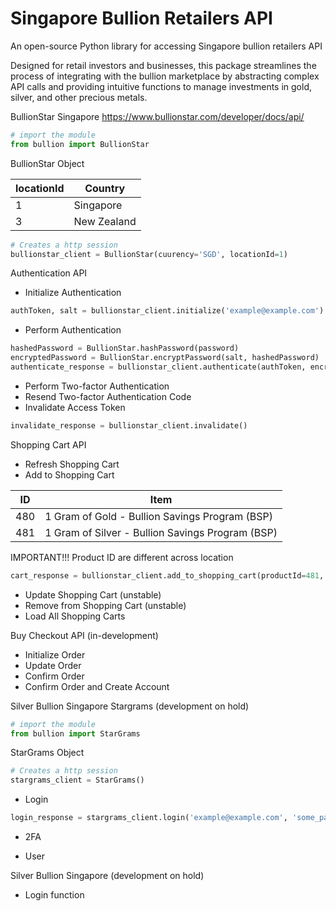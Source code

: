   # Singapore Bullion Retailers API

An open-source Python library for accessing Singapore bullion retailers API

Designed for retail investors and businesses, this package streamlines the process of integrating with the bullion marketplace by abstracting complex API calls and providing intuitive functions to manage investments in gold, silver, and other precious metals.

BullionStar Singapore https://www.bullionstar.com/developer/docs/api/


```python
# import the module
from bullion import BullionStar
```

BullionStar Object

| locationId | Country |
| -------- | ------- |
| 1 | Singapore |
| 3 | New Zealand |

```python
# Creates a http session
bullionstar_client = BullionStar(cuurency='SGD', locationId=1)
```

Authentication API
- Initialize Authentication
```python
authToken, salt = bullionstar_client.initialize('example@example.com')
```
- Perform Authentication
```python
hashedPassword = BullionStar.hashPassword(password)
encryptedPassword = BullionStar.encryptPassword(salt, hashedPassword)
authenticate_response = bullionstar_client.authenticate(authToken, encryptedPassword)
```
- Perform Two-factor Authentication
- Resend Two-factor Authentication Code
- Invalidate Access Token
```python
invalidate_response = bullionstar_client.invalidate()
```

Shopping Cart API
- Refresh Shopping Cart
- Add to Shopping Cart

| ID | Item |
| -------- | ------- |
| 480 | 1 Gram of Gold - Bullion Savings Program (BSP) |
| 481 | 1 Gram of Silver - Bullion Savings Program (BSP) |

IMPORTANT!!! Product ID are different across location
```python
cart_response = bullionstar_client.add_to_shopping_cart(productId=481, quantity=32)
```
- Update Shopping Cart (unstable)
- Remove from Shopping Cart (unstable)
- Load All Shopping Carts

Buy Checkout API (in-development)
- Initialize Order
- Update Order
- Confirm Order
- Confirm Order and Create Account


Silver Bullion Singapore Stargrams (development on hold)
```python
# import the module
from bullion import StarGrams
```
StarGrams Object
```python
# Creates a http session
stargrams_client = StarGrams()
```
- Login
```python
login_response = stargrams_client.login('example@example.com', 'some_password')
```
- 2FA
<!-- ```python
``` -->
- User
<!-- ```python
``` -->


Silver Bullion Singapore (development on hold)
- Login function


